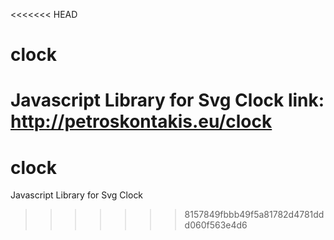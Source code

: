 <<<<<<< HEAD
# clock
Javascript Library for Svg Clock
link: http://petroskontakis.eu/clock
=======
# clock
Javascript Library for Svg Clock
>>>>>>> 8157849fbbb49f5a81782d4781ddd060f563e4d6
